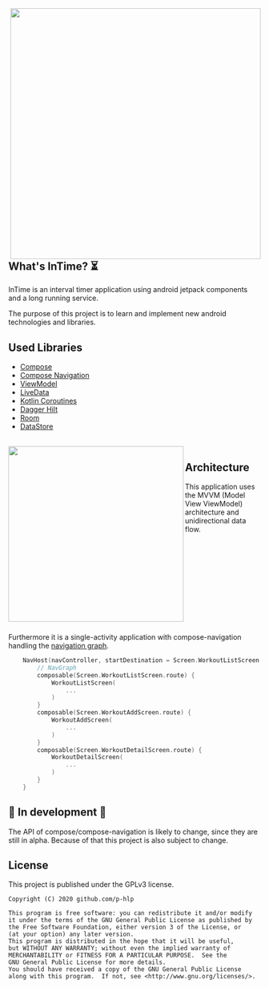 <img src="https://github.com/p-hlp/InTimeAndroid/blob/master/screenshots/preview.gif" align="right" height="500">

## What's InTime? :hourglass_flowing_sand:

InTime is an interval timer application using android jetpack components and a long running service.

The purpose of this project is to learn and implement new android technologies and libraries.

## Used Libraries
 - [Compose](https://developer.android.com/jetpack/compose) 
 - [Compose Navigation](https://developer.android.com/jetpack/compose/navigation)
 - [ViewModel](https://developer.android.com/topic/libraries/architecture/viewmodel) 
 - [LiveData](https://developer.android.com/topic/libraries/architecture/livedata)  
 - [Kotlin Coroutines](https://github.com/Kotlin/kotlinx.coroutines) 
 - [Dagger Hilt](https://dagger.dev/hilt/) 
 - [Room](https://developer.android.com/topic/libraries/architecture/room) 
 - [DataStore](https://developer.android.com/topic/libraries/architecture/datastore)

<br/>

<img src="https://github.com/p-hlp/InTimeAndroid/blob/master/screenshots/mvvm.png" align="left" width="350">

## Architecture
This application uses the MVVM (Model View ViewModel) architecture and unidirectional data flow.

<br/>
<br/>
<br/>
<br/>
<br/>
<br/>
<br/>
<br/>
<br/>
<br/>

Furthermore it is a single-activity application with compose-navigation handling the 
[navigation graph](https://github.com/p-hlp/InTimeAndroid/blob/master/app/src/main/java/com/example/intimesimple/ui/composables/navigation/Navigation.kt).
```kt
    NavHost(navController, startDestination = Screen.WorkoutListScreen.route) {
        // NavGraph
        composable(Screen.WorkoutListScreen.route) {
            WorkoutListScreen(
                ...
            )
        }
        composable(Screen.WorkoutAddScreen.route) {
            WorkoutAddScreen(
                ...
            )
        }
        composable(Screen.WorkoutDetailScreen.route) {
            WorkoutDetailScreen(
                ...
            )
        }
    }
```

## :construction: In development :construction:
The API of compose/compose-navigation is likely to change, since they are still 
in alpha. Because of that this project is also subject to change.

## License
This project is published under the GPLv3 license. 
```
Copyright (C) 2020 github.com/p-hlp

This program is free software: you can redistribute it and/or modify
it under the terms of the GNU General Public License as published by
the Free Software Foundation, either version 3 of the License, or
(at your option) any later version.
This program is distributed in the hope that it will be useful,
but WITHOUT ANY WARRANTY; without even the implied warranty of
MERCHANTABILITY or FITNESS FOR A PARTICULAR PURPOSE.  See the
GNU General Public License for more details.
You should have received a copy of the GNU General Public License
along with this program.  If not, see <http://www.gnu.org/licenses/>.
```
